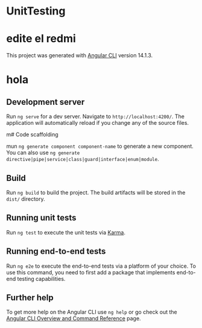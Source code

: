 # UnitTesting
# edite el redmi 
This project was generated with [Angular CLI](https://github.com/angular/angular-cli) version 14.1.3.
# hola
## Development server

Run `ng serve` for a dev server. Navigate to `http://localhost:4200/`. The application will automatically reload if you change any of the source files.

m# Code scaffolding

mun `ng generate component component-name` to generate a new component. You can also use `ng generate directive|pipe|service|class|guard|interface|enum|module`.

## Build

Run `ng build` to build the project. The build artifacts will be stored in the `dist/` directory.

## Running unit tests

Run `ng test` to execute the unit tests via [Karma](https://karma-runner.github.io).

## Running end-to-end tests

Run `ng e2e` to execute the end-to-end tests via a platform of your choice. To use this command, you need to first add a package that implements end-to-end testing capabilities.

## Further help

To get more help on the Angular CLI use `ng help` or go check out the [Angular CLI Overview and Command Reference](https://angular.io/cli) page.
